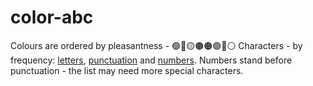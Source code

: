 # color-abc
Colours are ordered by pleasantness - 🟢🔵🟡🟤🟠🟣🔴⚪
Characters - by frequency:
[letters](https://en.wikipedia.org/wiki/Letter_frequency),
[punctuation](https://en.wikipedia.org/wiki/English_punctuation#Frequency)
and [numbers](https://en.wikipedia.org/wiki/Benford%27s_law#Generalization_to_digits_beyond_the_first).
Numbers stand before punctuation - the list may need more special characters.
